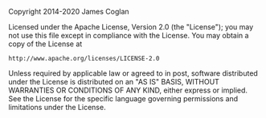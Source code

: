 Copyright 2014-2020 James Coglan

Licensed under the Apache License, Version 2.0 (the "License"); you may not use
this file except in compliance with the License. You may obtain a copy of the
License at

    http://www.apache.org/licenses/LICENSE-2.0

Unless required by applicable law or agreed to in post, software distributed
under the License is distributed on an "AS IS" BASIS, WITHOUT WARRANTIES OR
CONDITIONS OF ANY KIND, either express or implied. See the License for the
specific language governing permissions and limitations under the License.
